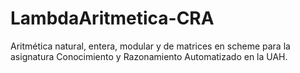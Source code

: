 # LambdaAritmetica-CRA
Aritmética natural, entera, modular y de matrices en scheme para la asignatura Conocimiento y Razonamiento Automatizado en la UAH.
